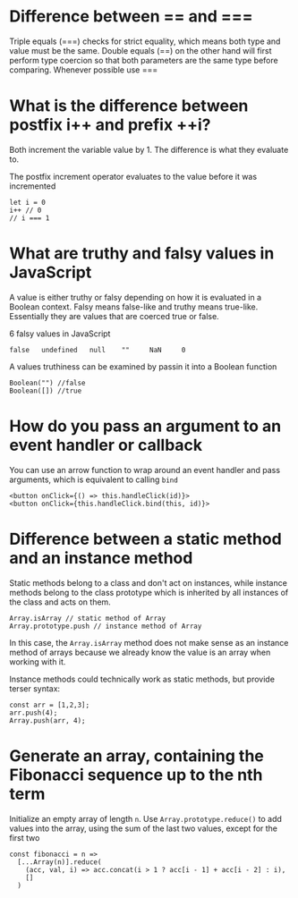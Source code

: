 # Difference between == and ===
  Triple equals (===) checks for strict equality, which means both type and value must be the same. Double equals (==) on the other hand will first perform type coercion so that both parameters are the same type before comparing. Whenever possible use ===

# What is the difference between postfix i++ and prefix ++i?
  Both increment the variable value by 1. The difference is what they evaluate to. 

  The postfix increment operator evaluates to the value before it was incremented

    let i = 0
    i++ // 0
    // i === 1

# What are truthy and falsy values in JavaScript
  A value is either truthy or falsy depending on how it is evaluated in a Boolean context. Falsy means false-like and truthy means true-like. Essentially they are values that are coerced true or false.

  6 falsy values in JavaScript
    
    false   undefined   null    ""     NaN     0

  A values truthiness can be examined by passin it into a Boolean function

    Boolean("") //false
    Boolean([]) //true

# How do you pass an argument to an event handler or callback
  You can use an arrow function to wrap around an event handler and pass arguments, which is equivalent to calling `bind`

    <button onClick={() => this.handleClick(id)}>
    <button onClick={this.handleClick.bind(this, id)}>

# Difference between a static method and an instance method
  Static methods belong to a class and don't act on instances, while instance methods belong to the class prototype which is inherited by all instances of the class and acts on them.

    Array.isArray // static method of Array
    Array.prototype.push // instance method of Array

  In this case, the `Array.isArray` method does not make sense as an instance method of arrays because we already know the value is an array when working with it.

  Instance methods could technically work as static methods, but provide terser syntax:

    const arr = [1,2,3];
    arr.push(4);
    Array.push(arr, 4);

# Generate an array, containing the Fibonacci sequence up to the nth term
  Initialize an empty array of length `n`. Use `Array.prototype.reduce()` to add values into the array, using the sum of the last two values, except for the first two

    const fibonacci = n =>
      [...Array(n)].reduce(
        (acc, val, i) => acc.concat(i > 1 ? acc[i - 1] + acc[i - 2] : i),
        []
      )
